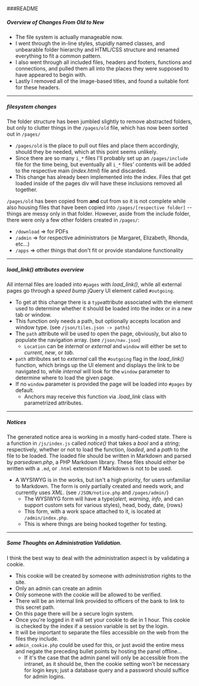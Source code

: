 ###README

##### Overview of Changes From Old to New

- The file system is actually manageable now.  
- I went through the in-line styles, stupidly named classes, and unbearable folder hierarchy and HTML/CSS structure and renamed everything to fit a common pattern.  
- I also went through all included files, headers and footers, functions and connections, and pulled them all into the places they were supposed to have appeared to begin with.  
- Lastly I removed all of the image-based titles, and found a suitable font for these headers.  

---

##### filesystem changes  

The folder structure has been jumbled slightly to remove abstracted folders, but only to clutter things in the `/pages/old` file, which has now been sorted out in `/pages/`
- `/pages/old` is the place to pull out files and place them accordingly, should they be needed, which at this point seems unlikely.
- Since there are so many `i_*` files I'll probably set up an `/pages/include` file for the time being, but eventually all `i_*` files' contents will be added to the respective main (_index.html_) file and discarded.
- This change has already been implemented into the index. Files that get loaded inside of the pages div will have these inclusions removed all together.  

`/pages/old` has been copied from **and** cut from so it is not complete while also housing files that have been copied into `/pages/[respective folder]` -- things are messy only in that folder. However, aside from the include folder, there were only a few other folders created in `/pages/`:
- `/download` => for PDFs
- `/admin`    => for respective administrators (ie Margaret, Elizabeth, Rhonda, etc...)
- `/apps`     => other things that don't fit or provide standalone functionality

---

##### load_link() attributes overview

All internal files are loaded into `#pages` with _load_link()_, while all external pages go through a _speed bump_ jQuery UI element called `#outgoing`.

- To get at this change there is a `type`attribute associated with the element used to determine whether it should be loaded into the index or in a new tab or window.
- This function only needs a path, but optionally accepts location and window type. (see `/json/tiles.json -> paths`)
- The `path` attribute will be used to open the page, obviously, but also to populate the navigation array. (see `/json/nav.json`)
  - `Location` can be _internal_ or _external_ and `window` will either be set to _current_, _new_, or _tab_.
- `path` attributes set to _external_  call the `#outgoing` flag in the _load_link()_ function, which brings up the UI element and displays the link to be navigated to, while _internal_ will look for the `window` parameter to determine where to load the given page.
- If no `window` parameter is provided the page will be loaded into `#pages` by default.
  - Anchors may receive this function via _.load_link_ class with parametrized attributes.

---

##### Notices

The generated notice area is working in a mostly hard-coded state.
There is a function in `/js/index.js` called _notice()_ that takes a _bool_ and a _string_; respectively, whether or not to load the function, _loaded_, and a _path_ to the file to be loaded.
The loaded file should be written in Markdown and parsed by _parsedown.php_, a PHP Markdown library. These files should either be written with a `.md`, or `.html` extension if Markdown is not to be used.
- A WYSIWYG is in the works, but isn't a high priority, for users unfamiliar to Markdown. The form is only partially created and needs work, and currently uses _XML_. (see `/JSON/notice.php` and `/pages/admin/`)
  - The WYSIWYG form will have a type(_alert_, _warning_, _info_, and can support custom sets for various styles), head, body, date, {rows}
  - This form, with a work space attached to it, is located at `/admin/index.php`.
  - This is where things are being hooked together for testing.
  
---

##### Some Thoughts on Administration Validation.

I think the best way to deal with the administration aspect is by validating a cookie.
- This cookie will be created by someone with _administration_ rights to the site.
- Only an admin can create an admin
- Only someone with the cookie will be allowed to be verified.
- There will be an internal link provided to officers of the bank to link to this secret path.
- On this page there will be a secure login system.
- Once you're logged in it will set your cookie to die in 1 hour. This cookie is checked by the index if a session variable is set by the login.
- It will be important to separate the files accessible on the web from the files they include.
- `admin_cookie.php` could be used for this, or just avoid the entire mess and negate the preceding bullet points by hosting the panel offline...
  - If it's the case that the admin panel will only be accessible from the intranet, as it should be, then the cookie setting won't be necessary for login keys; just a database query and a password should suffice for admin logins.
